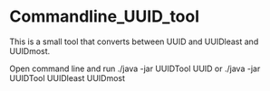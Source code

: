 # Commandline_UUID_tool
This is a small tool that converts between UUID and UUIDleast and UUIDmost.

Open command line and run ./java -jar UUIDTool UUID or ./java -jar UUIDTool UUIDleast UUIDmost
